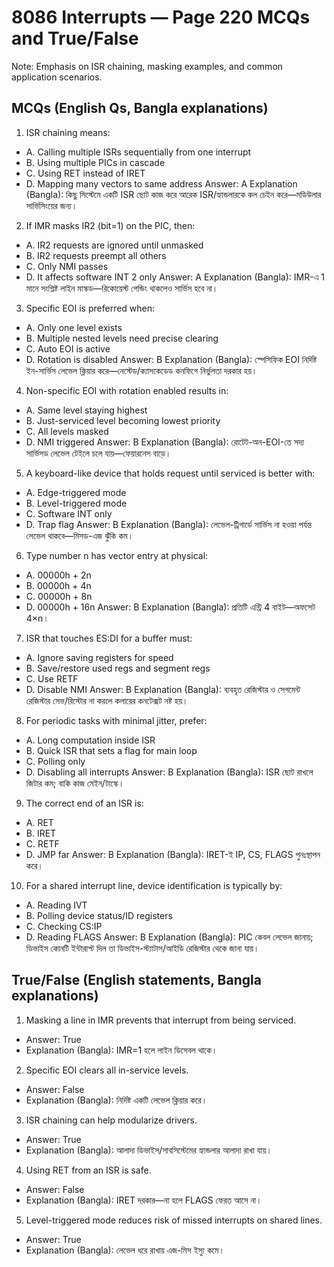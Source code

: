 # 8086 Interrupts — Page 220 MCQs and True/False

Note: Emphasis on ISR chaining, masking examples, and common application scenarios.

## MCQs (English Qs, Bangla explanations)

1) ISR chaining means:
- A. Calling multiple ISRs sequentially from one interrupt
- B. Using multiple PICs in cascade
- C. Using RET instead of IRET
- D. Mapping many vectors to same address
Answer: A
Explanation (Bangla): কিছু সিস্টেমে একটি ISR ছোট কাজ করে আরেক ISR/হ্যান্ডলারকে কল চেইন করে—মডিউলার সার্ভিসিংয়ের জন্য।

2) If IMR masks IR2 (bit=1) on the PIC, then:
- A. IR2 requests are ignored until unmasked
- B. IR2 requests preempt all others
- C. Only NMI passes
- D. It affects software INT 2 only
Answer: A
Explanation (Bangla): IMR-এ 1 মানে সংশ্লিষ্ট লাইন মাস্কড—রিকোয়েস্ট পেন্ডিং থাকলেও সার্ভিস হবে না।

3) Specific EOI is preferred when:
- A. Only one level exists
- B. Multiple nested levels need precise clearing
- C. Auto EOI is active
- D. Rotation is disabled
Answer: B
Explanation (Bangla): স্পেসিফিক EOI নির্দিষ্ট ইন-সার্ভিস লেভেল ক্লিয়ার করে—নেস্টেড/ক্যাসকেডেড কনফিগে নির্ভুলতা দরকার হয়।

4) Non-specific EOI with rotation enabled results in:
- A. Same level staying highest
- B. Just-serviced level becoming lowest priority
- C. All levels masked
- D. NMI triggered
Answer: B
Explanation (Bangla): রোটেট-অন-EOI-তে সদ্য সার্ভিসড লেভেল টেইলে চলে যায়—ফেয়ারনেস বাড়ে।

5) A keyboard-like device that holds request until serviced is better with:
- A. Edge-triggered mode
- B. Level-triggered mode
- C. Software INT only
- D. Trap flag
Answer: B
Explanation (Bangla): লেভেল-ট্রিগার্ডে সার্ভিস না হওয়া পর্যন্ত লেভেল থাকবে—মিসড-এজ ঝুঁকি কম।

6) Type number n has vector entry at physical:
- A. 00000h + 2n
- B. 00000h + 4n
- C. 00000h + 8n
- D. 00000h + 16n
Answer: B
Explanation (Bangla): প্রতিটি এন্ট্রি 4 বাইট—অফসেট 4×n।

7) ISR that touches ES:DI for a buffer must:
- A. Ignore saving registers for speed
- B. Save/restore used regs and segment regs
- C. Use RETF
- D. Disable NMI
Answer: B
Explanation (Bangla): ব্যবহৃত রেজিস্টার ও সেগমেন্ট রেজিস্টার সেভ/রিস্টোর না করলে কলারের কনটেক্সট নষ্ট হয়।

8) For periodic tasks with minimal jitter, prefer:
- A. Long computation inside ISR
- B. Quick ISR that sets a flag for main loop
- C. Polling only
- D. Disabling all interrupts
Answer: B
Explanation (Bangla): ISR ছোট রাখলে জিটার কম; বাকি কাজ মেইন/টাস্কে।

9) The correct end of an ISR is:
- A. RET
- B. IRET
- C. RETF
- D. JMP far
Answer: B
Explanation (Bangla): IRET-ই IP, CS, FLAGS পুনঃস্থাপন করে।

10) For a shared interrupt line, device identification is typically by:
- A. Reading IVT
- B. Polling device status/ID registers
- C. Checking CS:IP
- D. Reading FLAGS
Answer: B
Explanation (Bangla): PIC কেবল লেভেল জানায়; ডিভাইস কোনটি ইন্টারাপ্ট দিল তা ডিভাইস-স্ট্যাটাস/আইডি রেজিস্টার থেকে জানা যায়।

## True/False (English statements, Bangla explanations)

1) Masking a line in IMR prevents that interrupt from being serviced.
- Answer: True
- Explanation (Bangla): IMR=1 হলে লাইন ডিসেবল থাকে।

2) Specific EOI clears all in-service levels.
- Answer: False
- Explanation (Bangla): নির্দিষ্ট একটি লেভেল ক্লিয়ার করে।

3) ISR chaining can help modularize drivers.
- Answer: True
- Explanation (Bangla): আলাদা ডিভাইস/সাবসিস্টেমের হ্যান্ডলার আলাদা রাখা যায়।

4) Using RET from an ISR is safe.
- Answer: False
- Explanation (Bangla): IRET দরকার—না হলে FLAGS ফেরত আসে না।

5) Level-triggered mode reduces risk of missed interrupts on shared lines.
- Answer: True
- Explanation (Bangla): লেভেল ধরে রাখায় এজ-মিস ইস্যু কমে।
